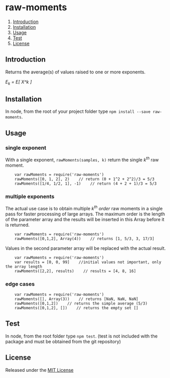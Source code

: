 # raw-moments

1. [Introduction](#introduction)
1. [Installation](#installation)
1. [Usage](#usage)
1. [Test](#test)
1. [License](#license)



## Introduction

Returns the average(s) of values raised to one or more exponents.

*E<sub>k</sub> = E[ X^k ]*



## Installation

In node, from the root of your project folder type `npm install --save raw-moments`.



## Usage

### single exponent

With a single exponent, `rawMoments(samples, k)` return the single *k<sup>th</sup>* raw moment.

		var rawMoments = require('raw-moments')
		rawMoments([0, 1, 2], 2)    // return (0 + 1^2 + 2^2)/3 = 5/3
		rawMoments([1/4, 1/2, 1], -1)    // return (4 + 2 + 1)/3 = 5/3


### multiple exponents

The actual use case is to obtain multiple *k<sup>th</sup> order* raw moments in a single pass for faster processing of large arrays.
The maximum order is the length of the parameter array and the results will be inserted in this Array before it is returned.

		var rawMoments = require('raw-moments')
		rawMoments([0,1,2], Array(4))    // returns [1, 5/3, 3, 17/3]

Values in the second parameter array will be replaced with the actual result.

		var rawMoments = require('raw-moments')
		var results = [0, 0, 99]    //initial values not important, only the array length
		rawMoments([2,2], results)    // results = [4, 8, 16]

### edge cases

		var rawMoments = require('raw-moments')
		rawMoments([], Array(3))    // returns [NaN, NaN, NaN]
		rawMoments([0,1,2])    // returns the simple average (5/3)
		rawMoments([0,1,2], [])    // returns the empty set []



## Test

In node, from the root folder type `npm test`.
(test is not included with the package and must be obtained from the git repository)



## License

Released under the [MIT License](http://www.opensource.org/licenses/MIT)

